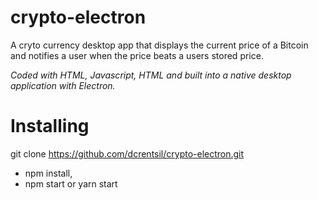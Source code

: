 # crypto-electron
A cryto currency desktop app that displays the current price of a Bitcoin and notifies a user when the price beats a users stored price. 

*Coded with HTML, Javascript, HTML and built into a native desktop application with Electron.*

# Installing
git clone 
https://github.com/dcrentsil/crypto-electron.git
* npm install, 
* npm start or yarn start

